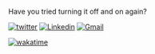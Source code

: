 <p>Have you tried turning it off and on again?</p>

[![twitter](https://img.shields.io/twitter/follow/asl_berkan?style=social)](https://twitter.com/asl_berkan)
[![Linkedin](https://img.shields.io/badge/-LinkedIn-blue?style=flat&logo=Linkedin&logoColor=white)](https://www.linkedin.com/in/berkanaslan/)
[![Gmail](https://img.shields.io/badge/-Gmail-c14438?style=flat&logo=Gmail&logoColor=white)](mailto:aslnberkan@gmail.com)


[![wakatime](https://wakatime.com/badge/user/cae735a3-6c3c-4ca3-a930-1e408af605d7.svg)](https://wakatime.com/@cae735a3-6c3c-4ca3-a930-1e408af605d7)
